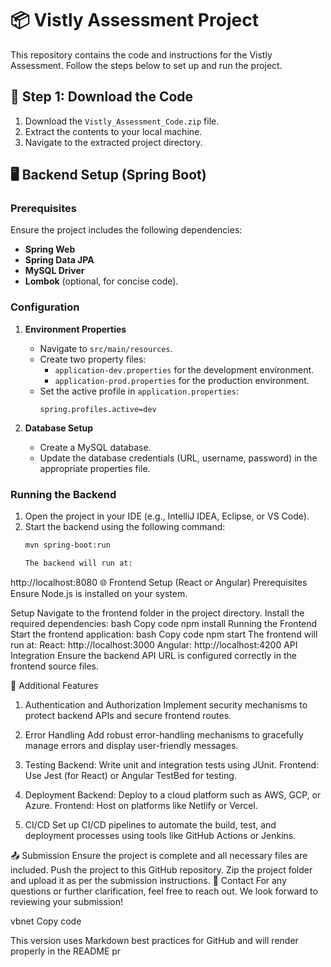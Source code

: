 # 📦 Vistly Assessment Project

This repository contains the code and instructions for the Vistly Assessment. Follow the steps below to set up and run the project.

## 🔽 Step 1: Download the Code

1. Download the `Vistly_Assessment_Code.zip` file.
2. Extract the contents to your local machine.
3. Navigate to the extracted project directory.

## 🖥️ Backend Setup (Spring Boot)

### Prerequisites

Ensure the project includes the following dependencies:
- **Spring Web**
- **Spring Data JPA**
- **MySQL Driver**
- **Lombok** (optional, for concise code).

### Configuration

1. **Environment Properties**
   - Navigate to `src/main/resources`.
   - Create two property files:
     - `application-dev.properties` for the development environment.
     - `application-prod.properties` for the production environment.
   - Set the active profile in `application.properties`:
     ```properties
     spring.profiles.active=dev
     ```

2. **Database Setup**
   - Create a MySQL database.
   - Update the database credentials (URL, username, password) in the appropriate properties file.

### Running the Backend

1. Open the project in your IDE (e.g., IntelliJ IDEA, Eclipse, or VS Code).
2. Start the backend using the following command:
   ```bash
   mvn spring-boot:run

   The backend will run at:
http://localhost:8080
🌐 Frontend Setup (React or Angular)
Prerequisites
Ensure Node.js is installed on your system.

Setup
Navigate to the frontend folder in the project directory.
Install the required dependencies:
bash
Copy code
npm install
Running the Frontend
Start the frontend application:
bash
Copy code
npm start
The frontend will run at:
React: http://localhost:3000
Angular: http://localhost:4200
API Integration
Ensure the backend API URL is configured correctly in the frontend source files.

🔧 Additional Features
1. Authentication and Authorization
Implement security mechanisms to protect backend APIs and secure frontend routes.

2. Error Handling
Add robust error-handling mechanisms to gracefully manage errors and display user-friendly messages.

3. Testing
Backend: Write unit and integration tests using JUnit.
Frontend: Use Jest (for React) or Angular TestBed for testing.
4. Deployment
Backend: Deploy to a cloud platform such as AWS, GCP, or Azure.
Frontend: Host on platforms like Netlify or Vercel.
5. CI/CD
Set up CI/CD pipelines to automate the build, test, and deployment processes using tools like GitHub Actions or Jenkins.

📤 Submission
Ensure the project is complete and all necessary files are included.
Push the project to this GitHub repository.
Zip the project folder and upload it as per the submission instructions.
📧 Contact
For any questions or further clarification, feel free to reach out. We look forward to reviewing your submission!

vbnet
Copy code

This version uses Markdown best practices for GitHub and will render properly in the README pr

